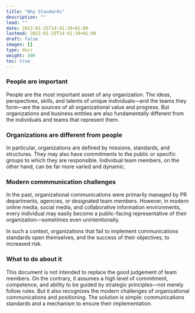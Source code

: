 ```yaml
---
title: "Why Standards"
description: ""
lead: ""
date: 2022-01-25T14:41:39+01:00
lastmod: 2022-01-25T14:41:39+01:00
draft: false
images: []
type: docs
weight: 300
toc: true
---
```


### People are important
People are the most important asset of any organization. The ideas, perspectives, skills, and talents of unique individuals—and the teams they form—are the sources of all organizational value and progress. But organizations and business entities are also fundamentally different from the individuals and teams that represent them.

### Organizations are different from people
In particular, organizations are defined by missions, standards, and structures. They may also have commitments to the public or specific groups to which they are responsible. Individual team members, on the other hand, can be far more varied and dynamic.

### Modern commmunication challenges
In the past, organizational communications were primarily managed by PR departments, agencies, or designated team members. However, in modern online media, social media, and collaborative information environments, every individual may easily become a public-facing representative of their organization—sometimes even unintentionally.

In such a context, organizations that fail to implement communications standards open themselves, and the success of their objectives, to increased risk.

### What to do about it
This document is not intended to replace the good judgement of team members. On the contrary, it assumes a high level of commitment, competence, and ability to be guided by strategic principles—not merely follow rules. But it also recognizes the modern challenges of organizational communications and positioning. The solution is simple: communications standards and a mechanism to ensure their implementation.
